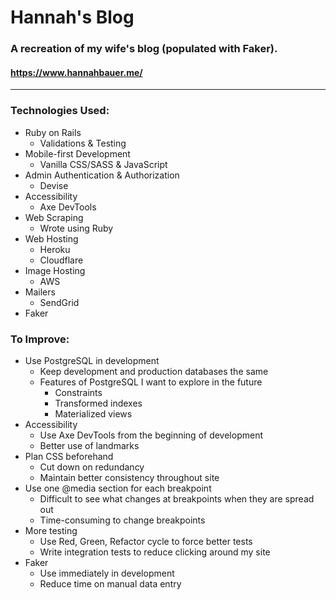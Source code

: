 # Hannah's Blog

### A recreation of my wife's blog (populated with Faker).

#### https://www.hannahbauer.me/

---

### Technologies Used:

- Ruby on Rails
  - Validations & Testing
- Mobile-first Development
  - Vanilla CSS/SASS & JavaScript
- Admin Authentication & Authorization
  - Devise
- Accessibility
  - Axe DevTools
- Web Scraping
  - Wrote using Ruby
- Web Hosting
  - Heroku
  - Cloudflare
- Image Hosting
  - AWS
- Mailers
  - SendGrid
- Faker

### To Improve:

- Use PostgreSQL in development
  - Keep development and production databases the same
  - Features of PostgreSQL I want to explore in the future
    - Constraints
    - Transformed indexes
    - Materialized views
- Accessibility
  - Use Axe DevTools from the beginning of development
  - Better use of landmarks
- Plan CSS beforehand
  - Cut down on redundancy
  - Maintain better consistency throughout site
- Use one @media section for each breakpoint
  - Difficult to see what changes at breakpoints when they are spread out
  - Time-consuming to change breakpoints
- More testing
  - Use Red, Green, Refactor cycle to force better tests
  - Write integration tests to reduce clicking around my site
- Faker
  - Use immediately in development
  - Reduce time on manual data entry
